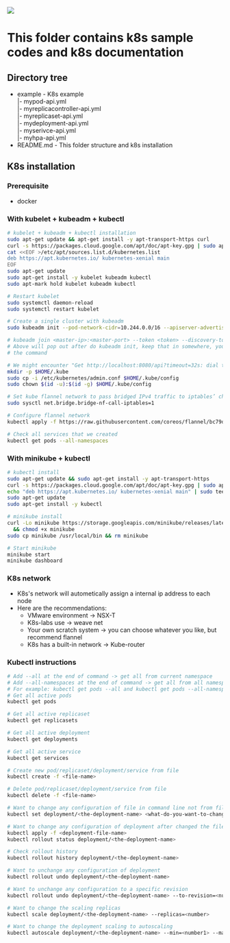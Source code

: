![](https://cdn-images-1.medium.com/max/1200/1*6NVMEmo0qDcQjpXcXI8dtg.png)
# This folder contains k8s sample codes and k8s documentation

## Directory tree
* example - K8s example<br>
  |- mypod-api.yml<br>
  |- myreplicacontroller-api.yml<br>
  |- myreplicaset-api.yml<br>
  |- mydeployment-api.yml<br>
  |- myserivce-api.yml<br>
  |- myhpa-api.yml
* README.md - This folder structure and k8s installation

## K8s installation

### Prerequisite
* docker

### With kubelet + kubeadm + kubectl
```sh
# kubelet + kubeadm + kubectl installation
sudo apt-get update && apt-get install -y apt-transport-https curl
curl -s https://packages.cloud.google.com/apt/doc/apt-key.gpg | sudo apt-key add -
cat <<EOF >/etc/apt/sources.list.d/kubernetes.list
deb https://apt.kubernetes.io/ kubernetes-xenial main
EOF
sudo apt-get update
sudo apt-get install -y kubelet kubeadm kubectl
sudo apt-mark hold kubelet kubeadm kubectl

# Restart kubelet
sudo systemctl daemon-reload
sudo systemctl restart kubelet

# Create a single cluster with kubeadm
sudo kubeadm init --pod-network-cidr=10.244.0.0/16 --apiserver-advertise-address=<ip-address>

# kubeadm join <master-ip>:<master-port> --token <token> --discovery-token-ca-cert-hash sha256:<hash>
# Above will pop out after do kubeadm init, keep that in somewhere, you can add other cluster with
# the command

# We might encounter "Get http://localhost:8080/api?timeout=32s: dial tcp 127.0.0.1:8080: connect: connection refused", then do the following
mkdir -p $HOME/.kube
sudo cp -i /etc/kubernetes/admin.conf $HOME/.kube/config
sudo chown $(id -u):$(id -g) $HOME/.kube/config

# Set kube flannel network to pass bridged IPv4 traffic to iptables’ chains
sudo sysctl net.bridge.bridge-nf-call-iptables=1

# Configure flannel network
kubectl apply -f https://raw.githubusercontent.com/coreos/flannel/bc79dd1505b0c8681ece4de4c0d86c5cd2643275/Documentation/kube-flannel.yml

# Check all services that we created
kubectl get pods --all-namespaces
```

### With minikube + kubectl
```sh
# kubectl install
sudo apt-get update && sudo apt-get install -y apt-transport-https
curl -s https://packages.cloud.google.com/apt/doc/apt-key.gpg | sudo apt-key add -
echo "deb https://apt.kubernetes.io/ kubernetes-xenial main" | sudo tee -a /etc/apt/sources.list.d/kubernetes.list
sudo apt-get update
sudo apt-get install -y kubectl

# minikube install
curl -Lo minikube https://storage.googleapis.com/minikube/releases/latest/minikube-linux-amd64 \
  && chmod +x minikube
sudo cp minikube /usr/local/bin && rm minikube

# Start minikube
minikube start
minikube dashboard
```

### K8s network
* K8s's network will autometically assign a internal ip address to each node
* Here are the recommendations:
  * VMware environment -> NSX-T
  * K8s-labs use -> weave net
  * Your own scratch system -> you can choose whatever you like, but recommend flannel
  * K8s has a built-in network -> Kube-router

### Kubectl instructions
```sh
# Add --all at the end of command -> get all from current namespace
# Add --all-namespaces at the end of command -> get all from all namespaces
# For example: kubectl get pods --all and kubectl get pods --all-namespaces
# Get all active pods
kubectl get pods

# Get all active replicaset
kubectl get replicasets

# Get all active deployment
kubectl get deployments

# Get all active service
kubectl get services

# Create new pod/replicaset/deployment/service from file
kubectl create -f <file-name>

# Delete pod/replicaset/deployment/service from file
kubectl delete -f <file-name>

# Want to change any configuration of file in command line not from file
kubectl set deployment/<the-deployment-name> <what-do-you-want-to-change>

# Want to change any configuration of deployment after changed the file
kubectl apply -f <deployment-file-name>
kubectl rollout status deployment/<the-deployment-name>

# Check rollout history
kubectl rollout history deployment/<the-deployment-name>

# Want to unchange any configuration of deployment
kubectl rollout undo deployment/<the-deployment-name>

# Want to unchange any configuration to a specific revision
kubectl rollout undo deployment/<the-deployment-name> --to-revision=<number>

# Want to change the scaling replicas
kubectl scale deployment/<the-deployment-name> --replicas=<number>

# Want to change the deployment scaling to autoscaling
kubectl autoscale deployment/<the-deployment-name> --min=<number1> --max=<number2> --cpu-percent=<number3>
```
